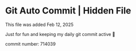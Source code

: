 # Git Auto Commit | Hidden File

This file was added Feb 12, 2025

Just for fun and keeping my daily git commit active 🤪

commit number: 714039
